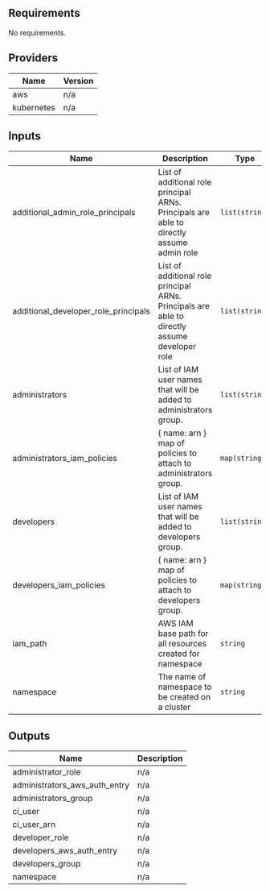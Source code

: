 ## Requirements

No requirements.

## Providers

| Name | Version |
|------|---------|
| aws | n/a |
| kubernetes | n/a |

## Inputs

| Name | Description | Type | Default | Required |
|------|-------------|------|---------|:--------:|
| additional\_admin\_role\_principals | List of additional role principal ARNs. Principals are able to directly assume admin role | `list(string)` | `[]` | no |
| additional\_developer\_role\_principals | List of additional role principal ARNs. Principals are able to directly assume developer role | `list(string)` | `[]` | no |
| administrators | List of IAM user names that will be added to administrators group. | `list(string)` | `[]` | no |
| administrators\_iam\_policies | { name: arn } map of policies to attach to administrators group. | `map(string)` | `{}` | no |
| developers | List of IAM user names that will be added to developers group. | `list(string)` | `[]` | no |
| developers\_iam\_policies | { name: arn } map of policies to attach to developers group. | `map(string)` | `{}` | no |
| iam\_path | AWS IAM base path for all resources created for namespace | `string` | `null` | no |
| namespace | The name of namespace to be created on a cluster | `string` | n/a | yes |

## Outputs

| Name | Description |
|------|-------------|
| administrator\_role | n/a |
| administrators\_aws\_auth\_entry | n/a |
| administrators\_group | n/a |
| ci\_user | n/a |
| ci\_user\_arn | n/a |
| developer\_role | n/a |
| developers\_aws\_auth\_entry | n/a |
| developers\_group | n/a |
| namespace | n/a |

